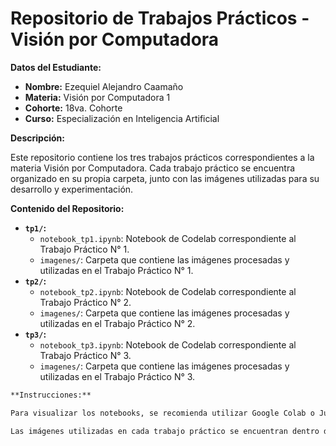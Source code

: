 # Repositorio de Trabajos Prácticos - Visión por Computadora

**Datos del Estudiante:**

* **Nombre:** Ezequiel Alejandro Caamaño
* **Materia:** Visión por Computadora 1
* **Cohorte:** 18va. Cohorte
* **Curso:** Especialización en Inteligencia Artificial

**Descripción:**

Este repositorio contiene los tres trabajos prácticos correspondientes a la materia Visión por Computadora. Cada trabajo práctico se encuentra organizado en su propia carpeta, junto con las imágenes utilizadas para su desarrollo y experimentación.

**Contenido del Repositorio:**

* **`tp1/`:**
    * `notebook_tp1.ipynb`: Notebook de Codelab correspondiente al Trabajo Práctico N° 1.
    * `imagenes/`: Carpeta que contiene las imágenes procesadas y utilizadas en el Trabajo Práctico N° 1.
* **`tp2/`:**
    * `notebook_tp2.ipynb`: Notebook de Codelab correspondiente al Trabajo Práctico N° 2.
    * `imagenes/`: Carpeta que contiene las imágenes procesadas y utilizadas en el Trabajo Práctico N° 2.
* **`tp3/`:**
    * `notebook_tp3.ipynb`: Notebook de Codelab correspondiente al Trabajo Práctico N° 3.
    * `imagenes/`: Carpeta que contiene las imágenes procesadas y utilizadas en el Trabajo Práctico N° 3.


```markdown
**Instrucciones:**

Para visualizar los notebooks, se recomienda utilizar Google Colab o Jupyter Notebook. Asegúrate de tener las bibliotecas necesarias instaladas en tu entorno.

Las imágenes utilizadas en cada trabajo práctico se encuentran dentro de la carpeta `imagenes` correspondiente.